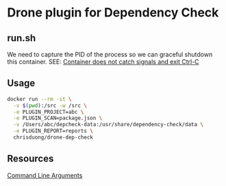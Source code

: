 # Drone plugin for Dependency Check

## run.sh

We need to capture the PID of the process so we can graceful shutdown this container. SEE: [Container does not catch signals and exit Ctrl-C](https://github.com/docker-library/mysql/issues/47#issuecomment-147397851)

## Usage

```sh
docker run --rm -it \
  -v $(pwd):/src -w /src \
  -e PLUGIN_PROJECT=abc \
  -e PLUGIN_SCAN=package.json \
  -v /Users/abc/depcheck-data:/usr/share/dependency-check/data \
  -e PLUGIN_REPORT=reports \
  chrisduong/drone-dep-check
```

## Resources

[Command Line Arguments](https://jeremylong.github.io/DependencyCheck/dependency-check-cli/arguments.html)